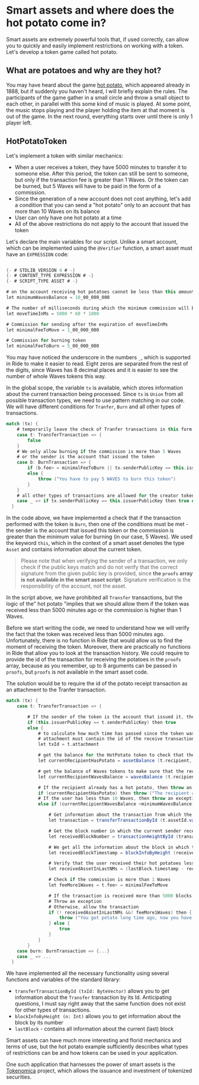 # Smart assets and where does the hot potato come in?

Smart assets are extremely powerful tools that, if used correctly, can allow you to quickly and easily implement restrictions on working with a token. Let's develop a token game called hot potato.

## What are potatoes and why are they hot?

You may have heard about the game [hot potato](https://en.wikipedia.org/wiki/Hot_potato), which appeared already in 1888, but if suddenly you haven't heard, I will briefly explain the rules. The participants of the game gather in a small circle and throw a small object to each other, in parallel with this some kind of music is played. At some point, the music stops playing and the player holding the item at that moment is out of the game. In the next round, everything starts over until there is only 1 player left.

## HotPotatoToken

Let's implement a token with similar mechanics:

- When a user receives a token, they have 5000 minutes to transfer it to someone else. After this period, the token can still be sent to someone, but only if the transaction fee is greater than 1 Waves. Or the token can be burned, but 5 Waves will have to be paid in the form of a commission.
- Since the generation of a new account does not cost anything, let's add a condition that you can send a "hot potato" only to an account that has more than 10 Waves on its balance
- User can only have one hot potato at a time
- All of the above restrictions do not apply to the account that issued the token

Let's declare the main variables for our script. Unlike a smart account, which can be implemented using the `@Verifier` function, a smart asset must have an `EXPRESSION` code:

``` scala

{- # STDLIB_VERSION 4 # -}
{- # CONTENT_TYPE EXPRESSION # -}
{- # SCRIPT_TYPE ASSET # -}

# on the account receiving hot potatoes cannot be less than this amount
let minimumWavesBalance = 10_00_000_000

# The number of milliseconds during which the minimum commission will be standard (0.005 Waves from a regular account)
let moveTimeInMs = 5000 * 60 * 1000

# Commission for sending after the expiration of moveTimeInMs
let minimalFeeToMove = 1_00_000_000

# Commission for burning token
let minimalFeeToBurn = 5_00_000_000
```

You may have noticed the underscore in the numbers `_`, which is supported in Ride to make it easier to read. Eight zeros are separated from the rest of the digits, since Waves has 8 decimal places and it is easier to see the number of whole Waves tokens this way.

In the global scope, the variable `tx` is available, which stores information about the current transaction being processed. Since `tx` is `Union` from all possible transaction types, we need to use pattern matching in our code. We will have different conditions for `Tranfer`, `Burn` and all other types of transactions.

``` scala
match (tx) {
    # temporarily leave the check of Tranfer transactions in this form
    case t: TransferTransaction => {
        false
    }
    # We only allow burning if the commission is more than 5 Waves
    # or the sender is the account that issued the token
    case b: BurnTransaction => {
        if (b.fee> = minimalFeeToBurn || tx.senderPublicKey == this.issuerPublicKey) then true
        else {
            throw ("You have to pay 5 WAVES to burn this token")
        }
    }
    # all other types of transactions are allowed for the creator tokens and prohibited for all others
    case _ => if tx.senderPublicKey == this.issuerPublicKey then true else throw ("You only can transfer this token")
  }
```

In the code above, we have implemented a check that if the transaction performed with the token is `Burn`, then one of the conditions must be met - the sender is the account that issued this token or the commission is greater than the minimum value for burning (in our case, 5 Waves). We used the keyword `this`, which in the context of a smart asset denotes the type `Asset` and contains information about the current token.

> Please note that when verifying the sender of a transaction, we only check if the public keys match and do not verify that the correct signature from the given public key is provided, since **the `proofs` array is not available in the smart asset script**. Signature verification is the responsibility of the account, not the asset.

In the script above, we have prohibited all `Transfer` transactions, but the logic of the" hot potato "implies that we should allow them if the token was received less than 5000 minutes ago or the commission is higher than 1 Waves.

Before we start writing the code, we need to understand how we will verify the fact that the token was received less than 5000 minutes ago. Unfortunately, there is no function in Ride that would allow us to find the moment of receiving the token. Moreover, there are practically no functions in Ride that allow you to look at the transaction history. We could require to provide the id of the transaction for receiving the potatoes in the `proofs` array, because as you remember, up to 8 arguments can be passed in `proofs`, but `proofs` is not available in the smart asset code.

The solution would be to require the id of the potato receipt transaction as an attachment to the Tranfer transaction.

``` scala
match (tx) {
    case t: TransferTransaction => {

        # If the sender of the token is the account that issued it, then no checks are needed
        if (this.issuerPublicKey == t.senderPublicKey) then true
        else {
            # to calculate how much time has passed since the token was received
            # attachment must contain the id of the receive transaction
            let txId = t.attachment

            # get the balance for the HotPotato token to check that the recipient no longer has a hot potato
            let currentRecipientHasPotato = assetBalance (t.recipient, t.assetId)> 0

            # get the balance of Waves tokens to make sure that the recipient's account has at least 10 Waves
            let currentRecipientWavesBalance = wavesBalance (t.recipient)

            # If the recipient already has a hot potato, then throw an exception
            if (currentRecipientHasPotato) then throw ("The recipient already has a hot potator")
            # If the user has less than 10 Waves, then throw an exception
            else if (currentRecipientWavesBalance <minimumWavesBalance) then throw ("Recipient is too poor") else {

                # Get information about the transaction from which the current sender received his potato
                let transaction = transferTransactionById (t.assetId.value ()). valueOrErrorMessage ("Can't find incoming transaction")

                # Get the block number in which the current sender received his potato
                let receivedBlockNumber = transactionHeightById (transaction.id) .valueOrErrorMessage ("Can't find incoming tx block number")

                # We get all the information about the block in which the current sender received his potato
                let receivedBlockTimestamp = blockInfoByHeight (receivedBlockNumber) .value (). timestamp

                # Verify that the user received their hot potatoes less than 5000 minutes ago
                let receivedAssetInLastNMs = (lastBlock.timestamp - receivedBlockTimestamp) <= moveTimeInMs && t.assetId == transaction.assetId

                # Check if the commission is more than 1 Waves
                let feeMore1Waves = t.fee> = minimalFeeToMove

                # If the transaction is received more than 5000 blocks ago AND the commission is less than 1 Waves
                # Throw an exception
                # Otherwise, allow the transaction
                if (! receivedAssetInLastNMs &&! feeMore1Waves) then {
                    throw ("You got potato long time ago, now you have to pay 1 WAVES fee")
                } else {
                    true
                }
            }
        }
    case burn: BurnTransaction => {...}
    case _ => ...
  }
```

We have implemented all the necessary functionality using several functions and variables of the standard library:

- `transferTransactionById (txId: ByteVector)` allows you to get information about the `Transfer` transaction by its Id. Anticipating questions, I must say right away that the same function does not exist for other types of transactions.
- `blockInfoByHeight (n: Int)` allows you to get information about the block by its number
- `lastBlock` - contains all information about the current (last) block

Smart assets can have much more interesting and florid mechanics and terms of use, but the hot potato example sufficiently describes what types of restrictions can be and how tokens can be used in your application.

One such application that harnesses the power of smart assets is the [Tokenomica](https://tokenomica.com/) project, which allows the issuance and investment of tokenized securities.